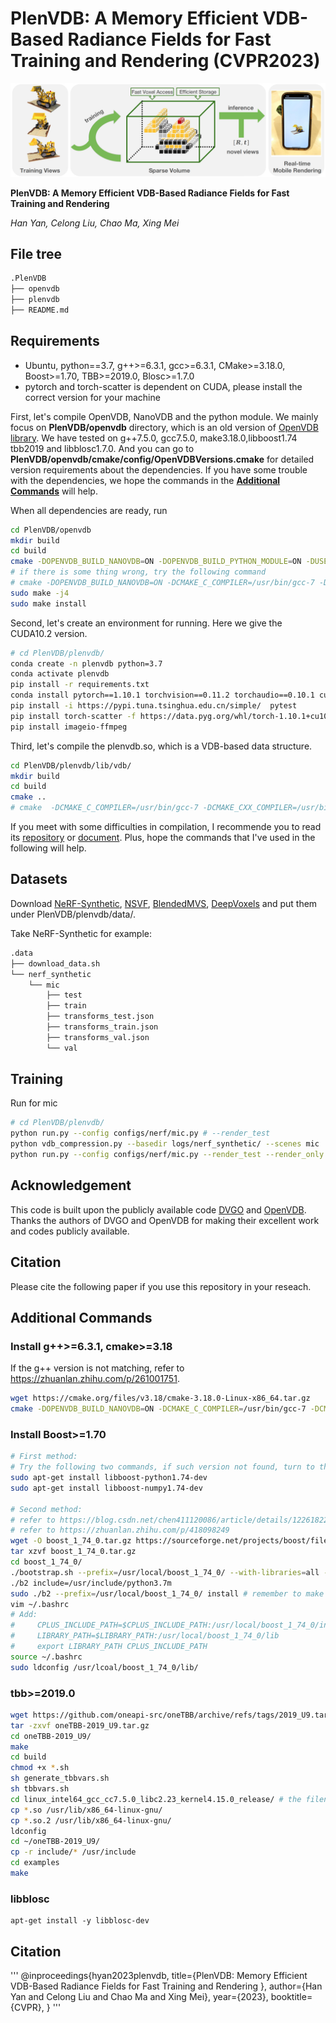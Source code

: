 # PlenVDB: A Memory Efficient VDB-Based Radiance Fields for Fast Training and Rendering (CVPR2023)

<p align='center'>
   <img src='figs/teaser.png' alt='teaser'> 
</p>

**PlenVDB: A Memory Efficient VDB-Based Radiance Fields for Fast Training and Rendering**

*Han Yan, Celong Liu, Chao Ma, Xing Mei*

## File tree
```txt
.PlenVDB  
├── openvdb  
├── plenvdb  
├── README.md  
```

## Requirements

- Ubuntu, python==3.7, g++>=6.3.1, gcc>=6.3.1, CMake>=3.18.0, Boost>=1.70, TBB>=2019.0, Blosc>=1.7.0
- pytorch and torch-scatter is dependent on CUDA, please install the correct version for your machine

First, let's compile OpenVDB, NanoVDB and the python module. We mainly focus on **PlenVDB/openvdb** directory, which is an old version of [OpenVDB library](https://github.com/AcademySoftwareFoundation/openvdb). We have tested on g++7.5.0, gcc7.5.0, make3.18.0,libboost1.74 tbb2019 and libblosc1.7.0. And you can go to **PlenVDB/openvdb/cmake/config/OpenVDBVersions.cmake** for detailed version requirements about the dependencies. If you have some trouble with the dependencies, we hope the commands in the **[Additional Commands](#Additional-Commands)** will help.

When all dependencies are ready, run

```bash
cd PlenVDB/openvdb
mkdir build
cd build
cmake -DOPENVDB_BUILD_NANOVDB=ON -DOPENVDB_BUILD_PYTHON_MODULE=ON -DUSE_NUMPY=ON ..
# if there is some thing wrong, try the following command
# cmake -DOPENVDB_BUILD_NANOVDB=ON -DCMAKE_C_COMPILER=/usr/bin/gcc-7 -DCMAKE_CXX_COMPILER=/usr/bin/g++-7 -DOPENVDB_BUILD_PYTHON_MODULE=ON -DCMAKE_PREFIX_PATH=/usr/local/boost_1_74_0/ -DUSE_NUMPY=ON ..
sudo make -j4
sudo make install
```

Second, let's create an environment for running. Here we give the CUDA10.2 version.

```bash
# cd PlenVDB/plenvdb/
conda create -n plenvdb python=3.7
conda activate plenvdb
pip install -r requirements.txt
conda install pytorch==1.10.1 torchvision==0.11.2 torchaudio==0.10.1 cudatoolkit=10.2 -c pytorch
pip install -i https://pypi.tuna.tsinghua.edu.cn/simple/  pytest
pip install torch-scatter -f https://data.pyg.org/whl/torch-1.10.1+cu102.html
pip install imageio-ffmpeg
```

Third, let's compile the plenvdb.so, which is a VDB-based data structure.

```bash
cd PlenVDB/plenvdb/lib/vdb/
mkdir build
cd build
cmake ..
# cmake  -DCMAKE_C_COMPILER=/usr/bin/gcc-7 -DCMAKE_CXX_COMPILER=/usr/bin/g++-7 ..
```

If you meet with some difficulties in compilation, I recommende you to read its [repository](https://github.com/AcademySoftwareFoundation/openvdb) or [document](https://www.openvdb.org/documentation/doxygen/build.html). Plus, hope the commands that I've used in the following will help.

## Datasets

Download [NeRF-Synthetic](https://drive.google.com/drive/folders/128yBriW1IG_3NJ5Rp7APSTZsJqdJdfc1), [NSVF](https://dl.fbaipublicfiles.com/nsvf/dataset/Synthetic_NSVF.zip), [BlendedMVS](https://dl.fbaipublicfiles.com/nsvf/dataset/BlendedMVS.zip), [DeepVoxels](https://drive.google.com/open?id=1ScsRlnzy9Bd_n-xw83SP-0t548v63mPH) and put them under PlenVDB/plenvdb/data/.

Take NeRF-Synthetic for example:
```txt
.data  
├── download_data.sh  
└── nerf_synthetic  
    └── mic  
        ├── test  
        ├── train  
        ├── transforms_test.json  
        ├── transforms_train.json  
        ├── transforms_val.json  
        └── val  
```
## Training

Run for mic

```bash
# cd PlenVDB/plenvdb/
python run.py --config configs/nerf/mic.py # --render_test
python vdb_compression.py --basedir logs/nerf_synthetic/ --scenes mic
python run.py --config configs/nerf/mic.py --render_test --render_only --cps
```



## Acknowledgement

This code is built upon the publicly available code [DVGO](https://github.com/sunset1995/DirectVoxGO) and [OpenVDB](https://github.com/AcademySoftwareFoundation/openvdb). Thanks the authors of DVGO and OpenVDB for making their excellent work and codes publicly available.



## Citation

Please cite the following paper if you use this repository in your reseach.





## Additional Commands

### Install g++>=6.3.1, cmake>=3.18

If the g++ version is not matching, refer to https://zhuanlan.zhihu.com/p/261001751.
```bash
wget https://cmake.org/files/v3.18/cmake-3.18.0-Linux-x86_64.tar.gz
cmake -DOPENVDB_BUILD_NANOVDB=ON -DCMAKE_C_COMPILER=/usr/bin/gcc-7 -DCMAKE_CXX_COMPILER=/usr/bin/g++-7 ..
```

### Install Boost>=1.70
```bash
# First method:
# Try the following two commands, if such version not found, turn to the second method.
sudo apt-get install libboost-python1.74-dev
sudo apt-get install libboost-numpy1.74-dev

# Second method:
# refer to https://blog.csdn.net/chen411120086/article/details/122618226
# refer to https://zhuanlan.zhihu.com/p/418098249
wget -O boost_1_74_0.tar.gz https://sourceforge.net/projects/boost/files/boost/1.74.0/boost_1_74_0.tar.gz/download
tar xzvf boost_1_74_0.tar.gz
cd boost_1_74_0/
./bootstrap.sh --prefix=/usr/local/boost_1_74_0/ --with-libraries=all --with-python-version=3.7 --with-python=/usr/bin/python3.7 --with-python-root=/usr/lib/python3.7/
./b2 include=/usr/include/python3.7m
sudo ./b2 --prefix=/usr/local/boost_1_74_0/ install # remember to make sure that /usr/bin/python->/usr/bin/python3.7
vim ~/.bashrc
# Add:
#     CPLUS_INCLUDE_PATH=$CPLUS_INCLUDE_PATH:/usr/local/boost_1_74_0/include
#     LIBRARY_PATH=$LIBRARY_PATH:/usr/local/boost_1_74_0/lib
#     export LIBRARY_PATH CPLUS_INCLUDE_PATH
source ~/.bashrc
sudo ldconfig /usr/lcoal/boost_1_74_0/lib/
```

### tbb>=2019.0
```bash
wget https://github.com/oneapi-src/oneTBB/archive/refs/tags/2019_U9.tar.gz
tar -zxvf oneTBB-2019_U9.tar.gz
cd oneTBB-2019_U9/
make
cd build
chmod +x *.sh
sh generate_tbbvars.sh
sh tbbvars.sh
cd linux_intel64_gcc_cc7.5.0_libc2.23_kernel4.15.0_release/ # the filename might be different on yr machine
cp *.so /usr/lib/x86_64-linux-gnu/
cp *.so.2 /usr/lib/x86_64-linux-gnu/
ldconfig
cd ~/oneTBB-2019_U9/
cp -r include/* /usr/include
cd examples
make
```

### libblosc

```
apt-get install -y libblosc-dev
```

## Citation
'''
@inproceedings{hyan2023plenvdb,
      title={PlenVDB: Memory Efficient VDB-Based Radiance Fields for Fast Training and Rendering },
      author={Han Yan and Celong Liu and Chao Ma and Xing Mei},
      year={2023},
      booktitle={CVPR},
}
'''
